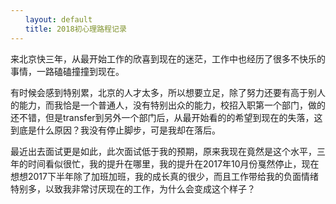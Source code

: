 ```yaml
---
　　layout: default
　　title: 2018初心理路程记录
---
```


来北京快三年，从最开始工作的欣喜到现在的迷茫，工作中也经历了很多不快乐的事情，一路磕磕撞撞到现在。

有时候会感到特别累，北京的人才太多，所以想要立足，除了努力还要有高于别人的能力，而我恰是一个普通人，没有特别出众的能力，校招入职第一个部门，做的还不错，但是transfer到另外一个部门后，从最开始看的的希望到现在的失落，这到底是什么原因？我没有停止脚步，可是我却在落后。

最近出去面试更是如此，此次面试低于我的预期，原来我现在竟然是这个水平，三年的时间看似很忙，我的提升在哪里，我的提升在2017年10月份戛然停止，现在想想2017下半年除了加班加班，我的成长真的很少，而且工作带给我的负面情绪特别多，以致我非常讨厌现在的工作，为什么会变成这个样子？

